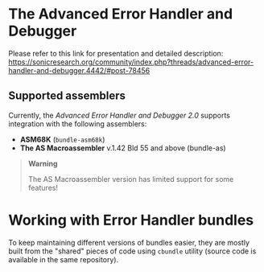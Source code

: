 
# The Advanced Error Handler and Debugger

Please refer to this link for presentation and detailed description: https://sonicresearch.org/community/index.php?threads/advanced-error-handler-and-debugger.4442/#post-78456

## Supported assemblers

Currently, the *Advanced Error Handler and Debugger 2.0* supports integration with the following assemblers:

* __ASM68K__ (`bundle-asm68k`)
* __The AS Macroassembler__ v.1.42 Bld 55 and above (bundle-as)

> **Warning**
>
> The AS Macroassembler version has limited support for some features!

# Working with Error Handler bundles

To keep maintaining different versions of bundles easier, they are mostly built from the "shared" pieces of code using `cbundle` utility (source code is available in the same repository).
